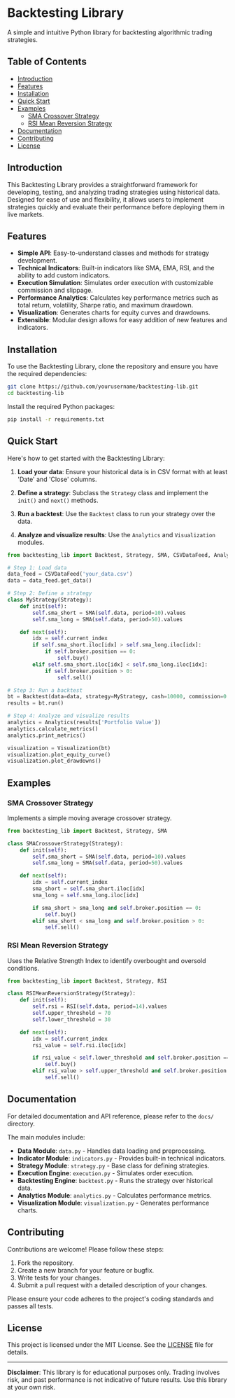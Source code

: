 # Backtesting Library

A simple and intuitive Python library for backtesting algorithmic trading strategies.

## Table of Contents

- [Introduction](#introduction)
- [Features](#features)
- [Installation](#installation)
- [Quick Start](#quick-start)
- [Examples](#examples)
  - [SMA Crossover Strategy](#sma-crossover-strategy)
  - [RSI Mean Reversion Strategy](#rsi-mean-reversion-strategy)
- [Documentation](#documentation)
- [Contributing](#contributing)
- [License](#license)

## Introduction

This Backtesting Library provides a straightforward framework for developing, testing, and analyzing trading strategies using historical data. Designed for ease of use and flexibility, it allows users to implement strategies quickly and evaluate their performance before deploying them in live markets.

## Features

- **Simple API**: Easy-to-understand classes and methods for strategy development.
- **Technical Indicators**: Built-in indicators like SMA, EMA, RSI, and the ability to add custom indicators.
- **Execution Simulation**: Simulates order execution with customizable commission and slippage.
- **Performance Analytics**: Calculates key performance metrics such as total return, volatility, Sharpe ratio, and maximum drawdown.
- **Visualization**: Generates charts for equity curves and drawdowns.
- **Extensible**: Modular design allows for easy addition of new features and indicators.

## Installation

To use the Backtesting Library, clone the repository and ensure you have the required dependencies:

```bash
git clone https://github.com/yourusername/backtesting-lib.git
cd backtesting-lib
```

Install the required Python packages:

```bash
pip install -r requirements.txt
```

## Quick Start

Here's how to get started with the Backtesting Library:

1. **Load your data**: Ensure your historical data is in CSV format with at least 'Date' and 'Close' columns.

2. **Define a strategy**: Subclass the `Strategy` class and implement the `init()` and `next()` methods.

3. **Run a backtest**: Use the `Backtest` class to run your strategy over the data.

4. **Analyze and visualize results**: Use the `Analytics` and `Visualization` modules.

```python
from backtesting_lib import Backtest, Strategy, SMA, CSVDataFeed, Analytics, Visualization

# Step 1: Load data
data_feed = CSVDataFeed('your_data.csv')
data = data_feed.get_data()

# Step 2: Define a strategy
class MyStrategy(Strategy):
    def init(self):
        self.sma_short = SMA(self.data, period=10).values
        self.sma_long = SMA(self.data, period=50).values

    def next(self):
        idx = self.current_index
        if self.sma_short.iloc[idx] > self.sma_long.iloc[idx]:
            if self.broker.position == 0:
                self.buy()
        elif self.sma_short.iloc[idx] < self.sma_long.iloc[idx]:
            if self.broker.position > 0:
                self.sell()

# Step 3: Run a backtest
bt = Backtest(data=data, strategy=MyStrategy, cash=10000, commission=0.001)
results = bt.run()

# Step 4: Analyze and visualize results
analytics = Analytics(results['Portfolio Value'])
analytics.calculate_metrics()
analytics.print_metrics()

visualization = Visualization(bt)
visualization.plot_equity_curve()
visualization.plot_drawdowns()
```

## Examples

### SMA Crossover Strategy

Implements a simple moving average crossover strategy.

```python
from backtesting_lib import Backtest, Strategy, SMA

class SMACrossoverStrategy(Strategy):
    def init(self):
        self.sma_short = SMA(self.data, period=10).values
        self.sma_long = SMA(self.data, period=50).values

    def next(self):
        idx = self.current_index
        sma_short = self.sma_short.iloc[idx]
        sma_long = self.sma_long.iloc[idx]

        if sma_short > sma_long and self.broker.position == 0:
            self.buy()
        elif sma_short < sma_long and self.broker.position > 0:
            self.sell()
```

### RSI Mean Reversion Strategy

Uses the Relative Strength Index to identify overbought and oversold conditions.

```python
from backtesting_lib import Backtest, Strategy, RSI

class RSIMeanReversionStrategy(Strategy):
    def init(self):
        self.rsi = RSI(self.data, period=14).values
        self.upper_threshold = 70
        self.lower_threshold = 30

    def next(self):
        idx = self.current_index
        rsi_value = self.rsi.iloc[idx]

        if rsi_value < self.lower_threshold and self.broker.position == 0:
            self.buy()
        elif rsi_value > self.upper_threshold and self.broker.position > 0:
            self.sell()
```

## Documentation

For detailed documentation and API reference, please refer to the `docs/` directory.

The main modules include:

- **Data Module**: `data.py` - Handles data loading and preprocessing.
- **Indicator Module**: `indicators.py` - Provides built-in technical indicators.
- **Strategy Module**: `strategy.py` - Base class for defining strategies.
- **Execution Engine**: `execution.py` - Simulates order execution.
- **Backtesting Engine**: `backtest.py` - Runs the strategy over historical data.
- **Analytics Module**: `analytics.py` - Calculates performance metrics.
- **Visualization Module**: `visualization.py` - Generates performance charts.

## Contributing

Contributions are welcome! Please follow these steps:

1. Fork the repository.
2. Create a new branch for your feature or bugfix.
3. Write tests for your changes.
4. Submit a pull request with a detailed description of your changes.

Please ensure your code adheres to the project's coding standards and passes all tests.

## License

This project is licensed under the MIT License. See the [LICENSE](LICENSE) file for details.

---

**Disclaimer**: This library is for educational purposes only. Trading involves risk, and past performance is not indicative of future results. Use this library at your own risk.